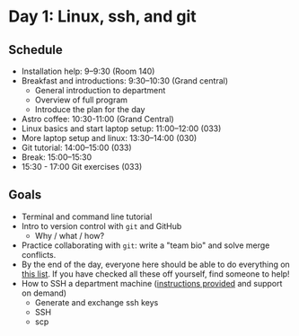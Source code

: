 # Day 1: Linux, ssh, and git

## Schedule

- Installation help: 9–9:30 (Room 140)
- Breakfast and introductions: 9:30–10:30 (Grand central)
  - General introduction to department
  - Overview of full program
  - Introduce the plan for the day
- Astro coffee: 10:30-11:00 (Grand Central)
- Linux basics and start laptop setup: 11:00–12:00 (033)
- More laptop setup and linux: 13:30–14:00 (030)
- Git tutorial: 14:00–15:00 (033)
- Break: 15:00–15:30
- 15:30 - 17:00 Git exercises (033)

## Goals


* Terminal and command line tutorial
* Intro to version control with `git` and GitHub
	* Why / what / how?
* Practice collaborating with `git`: write a "team bio" and solve merge conflicts.
* By the end of the day, everyone here should be able to do everything on [this list](CHECKLIST.md). If you have checked all these off yourself, find someone to help!  
* How to SSH a department machine ([instructions provided](SSH_instructions.md) and support on demand)
	* Generate and exchange ssh keys
	* SSH
	* scp